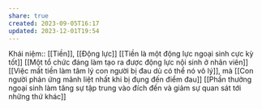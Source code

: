```yaml
---
share: true
created: 2023-09-05T16:17
updated: 2023-12-01T19:54
---
```

Khái niệm:: [[Tiền]], [[Động lực]]
[[Tiền là một động lực ngoại sinh cực kỳ tốt]]
[[Một tổ chức đáng làm tạo ra được động lực nội sinh ở nhân viên]]
[[Việc mất tiền làm tâm lý con người bị đau dù có thể nó vô lý]], mà [[Con người phản ứng mãnh liệt nhất khi bị đụng đến điểm đau]]
[[Phần thưởng ngoại sinh làm tăng sự tập trung vào đích đến và giảm sự quan sát tới những thứ khác]]
